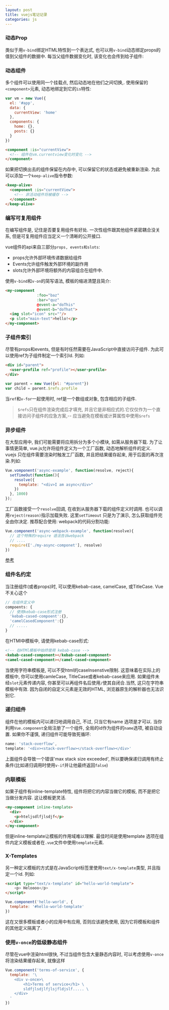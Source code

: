 ```yaml
---
layout: post
title: vuejs笔记记录
categories: js
---
```


### 动态Prop

类似于用`v-bind`绑定HTML特性到一个表达式, 也可以用`v-bind`动态绑定props的值到父组件的数据中. 每当父组件数据变化时, 该变化也会传到给子组件:



### 动态组件

多个组件可以使用同一个挂载点, 然后动态地在他们之间切换,. 使用保留的`<component>`元素, 动态地绑定到它的`is`特性:

```javascript
var vm = new Vue({
  el: '#app',
  data: {
    currentView: 'home'
  },
  components: {
    home: {},
    posts: {}
  }
})
```

```html
<component :is="currentView">
  <!-- 组件在vm.currentview变化时变化 -->
</component>
```

如果把切换出去的组件保留在内存中, 可以保留它的状态或避免被重新渲染. 为此可以添加一个`keep-alive`指令参数:

```html
<keep-alive>
  <component :is="currentView">
    <!-- 非活动组件将被缓存 -->
  </component>
</keep-alive>
```

### 编写可复用组件

在编写组件是, 记住是否要复用组件有好处. 一次性组件跟其他组件紧密耦合没关系, 但是可复用组件应当定义一个清晰的公开接口.

vue组件的api来自三部分`props, events和slots`:

* props允许外部环境传递数据给组件
* Events允许组件触发外部环境的副作用
* slots允许外部环境将额外的内容组合在组件中.

使用`v-bind`和`v-on`的简写语法, 模板的缩进清楚且简介:

```html
<my-component
              :foo="baz"
              :bar="quz"
              @event-a="doThis"
              @event-b="doThat">
  <img slot="icon" src=""/>
  <p slot="main-text">hello!</p>
</my-component>
```

### 子组件索引

尽管有props和events, 但是有时任然需要在JavaScript中直接访问子组件. 为此可以使用ref为子组件制定一个索引Id. 列如:

```html
<div id="parent">
  <user-profile ref="profile"></user-profile>
</div>
```

```javascript
var parent = new Vue({el: "#parent"})
var child = parent.$refs.profile
```

当`ref`和`v-for`一起使用时, ref是一个数组或对象, 包含相应的子组件.

> `$refs`只在组件渲染完成后才填充, 并且它是非相应式的.它仅仅作为一个直接访问子组件的应急方案,-- 应当避免在模板或计算属性中使用`$refs`

### 异步组件

在大型应用中, 我们可能需要将应用拆分为多个小模块, 如需从服务器下载. 为了让事情更简单, vue.js允许将组件定义为一个工厂函数, 动态地解析组件的定义. vuejs 只在组件需要渲染时触发工厂函数, 并且把结果缓存起来, 用于后面的再次渲染.列如:

```javascript
Vue.vomponent('async-example', function(resolve, reject){
  setTimeOut(function(){
    resolve({
      template: "<div>I am async</div>"
    })
  }, 1000)
});
```

工厂函数接受一个`resolve`回调, 在收到从服务器下载的组件定义时调用. 也可以调用`reject(reason)`指示加载失败. 这里`setTimeout` 只是为了演示, 怎么获取组件完全由你决定. 推荐配合使用: webpack的代码分割功能:

```javascript
Vue.component('async-webpack-example', function(resolve){
  // 这个特殊的require 语法告诉webpack
  // ....
  require(['./my-async-componet'], resolve)
})
```

[参考](https://cn.vuejs.org/v2/guide/components.html#异步组件)

### 组件名约定

当注册组件(或者props)时, 可以使用kebab-case, camelCase, 或TitleCase. Vue不关心这个

```javascript
// 在组件定义中
compoents: {
  // 使用kebab-case形式注册
  'kebab-cased-compoent':{},
  'camelCasedComponent':{}
  // .....
}
```

在HTMl中模板中, 请使用kebab-case形式:

```html
<!-- 在HTMl模板中始终使用 kebab-case -->
<kebab-cased-component></kebab-cased-component>
<camel-cased-component></camel-cased-component>
```

当使用字符串模板是, 可以不受html的caseInsenstive限制. 这意味着在实际上的模板中, 你可以使用camleCase, TitleCase或者kebab-case来应用. 如果组件未经`slot`元素传递内容, 你甚至可以再组件名后使用`/`使其自闭合.当然, 这只在字符串模板中有效. 因为自闭的自定义元素是无效的HTML, 浏览器原生的解析器也无法识别它.

### 递归组件

组件在他的模板内可以递归地调用自己, 不过, 只当它有name 选项是才可以. 当你利用`Vue.component`全局注册了一个组件, 全局的id作为组件的`name`选项, 被自动设置. 如果你不谨慎, 递归组件可能导致死循环:

```javascript
name: 'stack-overflow',
template: '<div><stack-overflow></stack-overflow></div>'
```

上面组件会导致一个错误'max stack size exceeded', 所以要确保递归调用有终止条件(比如递归调用时使用`v-if`并让他最终返回`false`)

### 内联模板

如果子组件有inline-template特性, 组件将把它的内容当做它的模板, 而不是把它当做分发内容. 这让模板更灵活.

```html
<my-component inline-template>
  <div>
    <p>hteljsdlfjlsdjf</p>
  </div>
</my-component>
```

但是inline-template让模板的作用域难以理解. 最佳时间是使用template 选项在组件内定义模板或者在`.vue`文件中使用`template`元素.

### X-Templates

另一种定义模板的方式是在JavaScript标签里使用`text/x-template`类型, 并且指定一个id. 列如:

```html
<script type="text/x-template" id="hello-world-template">
	<p> Heloooo</p>
</script>
```

```javascript
Vue.component('hello-world', {
  template: '#hello-world-template'
})
```

这在又很多模板或者小的应用中有应用, 否则应该避免使用, 因为它将模板和组件的其他定义隔离了.

### 使用`v-once`的低级静态组件

尽管在vue中渲染html很快, 不过当组件包含大量静态内容时, 可以考虑使用`v-once`将渲染结果缓存起来, 就像这样

```javascript
Vue.component('terms-of-service', {
  template: '\
	<div v-once>\
		<h1>Terms of service</h1> \
		sldfjlsdjlfjlsjfldjslf..... \
	</div>
  '
})
```

